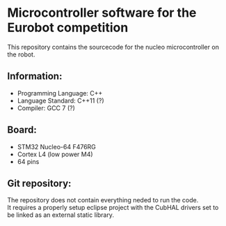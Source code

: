 # Microcontroller software for the Eurobot competition
This repository contains the sourcecode for the nucleo microcontroller on the robot.

## Information:
* Programming Language: C++
* Language Standard: C++11 (?)
* Compiler: GCC 7 (?)

## Board:
* STM32 Nucleo-64 F476RG
* Cortex L4 (low power M4)
* 64 pins

## Git repository:
The repository does not contain everything neded to run the code.  
It requires a properly setup eclipse project with the CubHAL drivers set to be linked as an external static library. 
